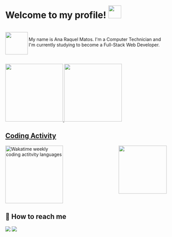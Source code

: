 # Welcome to my profile! <img src="https://github.com/TheDudeThatCode/TheDudeThatCode/blob/master/Assets/Hi.gif" width="40px">
<br>

 <img src="https://media.giphy.com/media/GgcetQpEbCzQwPKzqe/giphy.gif" align="left" width="70px">
 

  
My name is Ana Raquel Matos. I'm a Computer Technician and I'm currently studying to become a Full-Stack Web Developer.

<br>
<div style="padding-top:20px;">
<a href="https://github.com/anaraquelmatos">
  <img height="180em" src="https://github-readme-stats.vercel.app/api?username=anaraquelmatos&show_icons=true&theme=cobalt&include_all_commits=true&count_private=true" />
  <img height="180em" src="https://github-readme-stats.vercel.app/api/top-langs/?username=anaraquelmatos&layout=compact&langs_count=7&theme=cobalt"/>
</div>

## Coding Activity
 
   <img src="https://media.giphy.com/media/8SRqnPebX1H8lQy5YR/giphy.gif" align="right" width="150px"/>
 
<div>
<a href="https://wakatime.com/@anaraquelmatos" title="Data update every midnight"><img height="180em" src="https://github-readme-stats.vercel.app/api/wakatime?username=anaraquelmatos&layout=compact&langs_count=6&theme=cobalt" alt="Wakatime weekly coding actitvity languages"/></a>
 </div>

 ## 📩 How to reach me
<p>
 <a href="https://www.linkedin.com/in/anaraquelmatos/" target="_blank"><img src="https://img.shields.io/badge/-LinkedIn-%230077B5?style=for-the-badge&logo=linkedin&logoColor=white" target="_blank"></a>
 <a href="mailto:anaraquelpmatos@gmail.com"><img src="https://img.shields.io/badge/Gmail-D14836?style=for-the-badge&logo=gmail&logoColor=white" target="blank"></ a>
</p>


